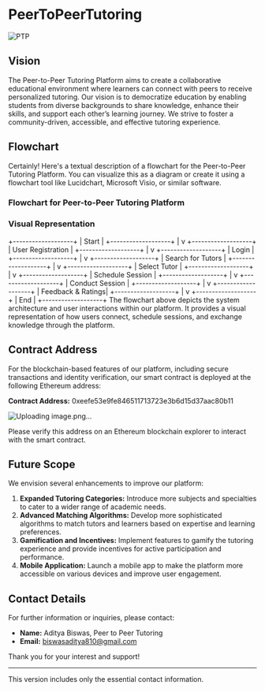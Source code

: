 # PeerToPeerTutoring
![PTP](https://github.com/user-attachments/assets/06281933-f543-4ba7-908b-90390daaa5dc)

## Vision

The Peer-to-Peer Tutoring Platform aims to create a collaborative educational environment where learners can connect with peers to receive personalized tutoring. Our vision is to democratize education by enabling students from diverse backgrounds to share knowledge, enhance their skills, and support each other’s learning journey. We strive to foster a community-driven, accessible, and effective tutoring experience.

## Flowchart

Certainly! Here's a textual description of a flowchart for the Peer-to-Peer Tutoring Platform. You can visualize this as a diagram or create it using a flowchart tool like Lucidchart, Microsoft Visio, or similar software.

### Flowchart for Peer-to-Peer Tutoring Platform
### Visual Representation

  +-------------------+
  |     Start         |
  +-------------------+
            |
            v
  +-------------------+
  | User Registration |
  +-------------------+
            |
            v
  +-------------------+
  |      Login        |
  +-------------------+
            |
            v
  +-------------------+
  | Search for Tutors |
  +-------------------+
            |
            v
  +-------------------+
  |   Select Tutor    |
  +-------------------+
            |
            v
  +-------------------+
  | Schedule Session  |
  +-------------------+
            |
            v
  +-------------------+
  | Conduct Session   |
  +-------------------+
            |
            v
  +-------------------+
  | Feedback & Ratings|
  +-------------------+
            |
            v
  +-------------------+
  |       End         |
  +-------------------+
The flowchart above depicts the system architecture and user interactions within our platform. It provides a visual representation of how users connect, schedule sessions, and exchange knowledge through the platform.

## Contract Address

For the blockchain-based features of our platform, including secure transactions and identity verification, our smart contract is deployed at the following Ethereum address:

**Contract Address:** 0xeefe53e9fe846511713723e3b6d15d37aac80b11

![Uploading image.png…]()


Please verify this address on an Ethereum blockchain explorer to interact with the smart contract.

## Future Scope

We envision several enhancements to improve our platform:

1. **Expanded Tutoring Categories:** Introduce more subjects and specialties to cater to a wider range of academic needs.
2. **Advanced Matching Algorithms:** Develop more sophisticated algorithms to match tutors and learners based on expertise and learning preferences.
3. **Gamification and Incentives:** Implement features to gamify the tutoring experience and provide incentives for active participation and performance.
4. **Mobile Application:** Launch a mobile app to make the platform more accessible on various devices and improve user engagement.

## Contact Details

For further information or inquiries, please contact:

- **Name:** Aditya Biswas, Peer to Peer Tutoring
- **Email:** [biswasaditya810@gmail.com](mailto:biswasaditya810@gmail.com)

Thank you for your interest and support!

---

This version includes only the essential contact information.
